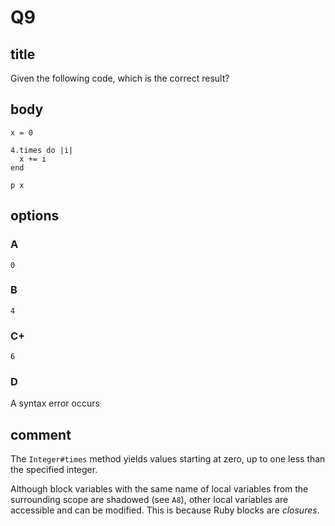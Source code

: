 # Q9

## title

Given the following code, which is the correct result?

## body

```
x = 0

4.times do |i|
  x += i
end

p x
```

## options

### A

`0`

### B

`4`

### C+

`6`

### D

A syntax error occurs

## comment

The `Integer#times` method yields values starting at zero, up to one less than the specified integer.

Although block variables with the same name of local variables from the surrounding scope are shadowed (see `A8`), other local variables are accessible and can be modified. This is because Ruby blocks are _closures_.
